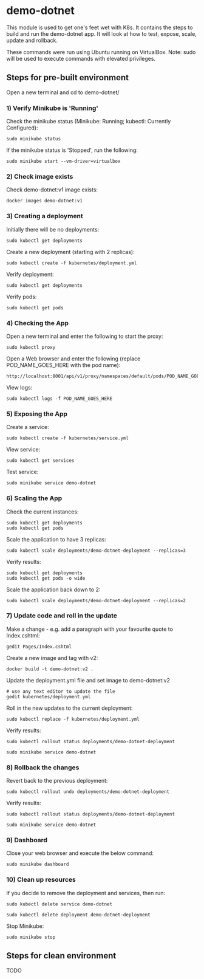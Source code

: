 # demo-dotnet
This module is used to get one's feet wet with K8s.
It contains the steps to build and run the demo-dotnet app. 
It will look at how to test, expose, scale, update and rollback.

These commands were run using Ubuntu running on VirtualBox. Note: sudo will be used to execute commands with elevated privileges.

## Steps for pre-built environment
Open a new terminal and cd to demo-dotnet/
### 1) Verify Minikube is 'Running'
Check the minikube status (Minikube: Running; kubectl: Currently Configured):
```
sudo minikube status
```

If the minikube status is 'Stopped', run the following:
```
sudo minikube start --vm-driver=virtualbox
```

### 2) Check image exists
Check demo-dotnet:v1 image exists:
```
docker images demo-dotnet:v1
```

### 3) Creating a deployment
Initially there will be no deployments:
```
sudo kubectl get deployments
```

Create a new deployment (starting with 2 replicas):
```
sudo kubectl create -f kubernetes/deployment.yml
```

Verify deployment:
```
sudo kubectl get deployments
```

Verify pods:
```
sudo kubectl get pods
```

### 4) Checking the App
Open a new terminal and enter the following to start the proxy:
```
sudo kubectl proxy
```

Open a Web browser and enter the following (replace POD_NAME_GOES_HERE with the pod name):
```
http://localhost:8001/api/v1/proxy/namespaces/default/pods/POD_NAME_GOES_HERE/
```

View logs:
```
sudo kubectl logs -f POD_NAME_GOES_HERE
```

### 5) Exposing the App
Create a service:
```
sudo kubectl create -f kubernetes/service.yml
```

View service:
```
sudo kubectl get services
```

Test service:
```
sudo minikube service demo-dotnet
```

### 6) Scaling the App
Check the current instances:
```
sudo kubectl get deployments
sudo kubectl get pods
```

Scale the application to have 3 replicas:
```
sudo kubectl scale deployments/demo-dotnet-deployment --replicas=3
```

Verify results:
```
sudo kubectl get deployments
sudo kubectl get pods -o wide
```

Scale the application back down to 2:
```
sudo kubectl scale deployments/demo-dotnet-deployment --replicas=2
```

### 7) Update code and roll in the update
Make a change - e.g. add a paragraph with your favourite quote to Index.cshtml:
```
gedit Pages/Index.cshtml
```

Create a new image and tag with v2:
```
docker build -t demo-dotnet:v2 .
```

Update the deployment.yml file and set image to demo-dotnet:v2
```
# use any text editor to update the file
gedit kubernetes/deployment.yml
```

Roll in the new updates to the current deployment:
```
sudo kubectl replace -f kubernetes/deployment.yml
```

Verify results:
```
sudo kubectl rollout status deployments/demo-dotnet-deployment

sudo minikube service demo-dotnet
```

### 8) Rollback the changes
Revert back to the previous deployment:
```
sudo kubectl rollout undo deployments/demo-dotnet-deployment
```

Verify results:
```
sudo kubectl rollout status deployments/demo-dotnet-deployment

sudo minikube service demo-dotnet
```

### 9) Dashboard
Close your web browser and execute the below command:
```
sudo minikube dashboard
```

### 10) Clean up resources
If you decide to remove the deployment and services, then run:
```
sudo kubectl delete service demo-dotnet

sudo kubectl delete deployment demo-dotnet-deployment
```

Stop Minikube:
```
sudo minikube stop
```

## Steps for clean environment
TODO